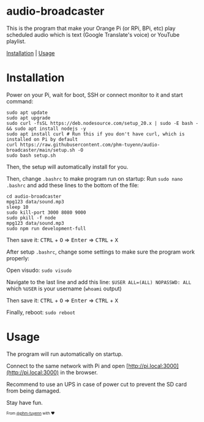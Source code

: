 # audio-broadcaster
This is the program that make your Orange Pi (or RPi, BPi, etc) play scheduled audio which is text (Google Translate's voice) or YouTube playlist.

[Installation](#installation) | 
[Usage](#usage)
# Installation
Power on your Pi, wait for boot, SSH or connect monitor to it and start command:
```
sudo apt update             
sudo apt upgrade
sudo curl -fsSL https://deb.nodesource.com/setup_20.x | sudo -E bash - && sudo apt install nodejs -y
sudo apt install curl # Run this if you don't have curl, which is installed on Pi by default
curl https://raw.githubusercontent.com/phm-tuyenn/audio-broadcaster/main/setup.sh -O
sudo bash setup.sh
```
Then, the setup will automatically install for you. 

Then, change `.bashrc` to make program run on startup: Run `sudo nano .bashrc` and add these lines to the bottom of the file:
```
cd audio-broadcaster
mpg123 data/sound.mp3
sleep 10
sudo kill-port 3000 8080 9000
sudo pkill -f node
mpg123 data/sound.mp3
sudo npm run development-full
```
Then save it: <kbd>CTRL</kbd> + <kbd>O</kbd> => <kbd>Enter</kbd> => <kbd>CTRL</kbd> + <kbd>X</kbd>

After setup `.bashrc`, change some settings to make sure the program work properly:

Open visudo: `sudo visudo`

Navigate to the last line and add this line: `$USER ALL=(ALL) NOPASSWD: ALL` which `%USER` is your username (`whoami` output)

Then save it: <kbd>CTRL</kbd> + <kbd>O</kbd> => <kbd>Enter</kbd> => <kbd>CTRL</kbd> + <kbd>X</kbd>

Finally, reboot: `sudo reboot`
# Usage
The program will run automatically on startup.

Connect to the same network with Pi and open [http://pi.local:3000](http://pi.local:3000) in the browser.

Recommend to use an UPS in case of power cut to prevent the SD card from being damaged.

Stay have fun.

<sub><sup> From [@phm-tuyenn](https://github.com/phm-tuyenn) with ❤️</sup></sub>
